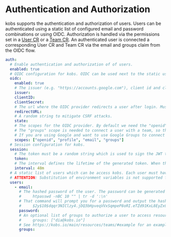 # Authentication and Authorization

kobs supports the authentication and authorization of users. Users can be authenticated using a static list of configured email and password combinations or using OIDC. Authorization is handled via the permissions set in a [User CR](../../resources/users.md) or a [Team CR](../../resources/teams.md). An authenticated user is connected a corresponding User CR and Team CR via the email and groups claim from the OIDC flow.

```yaml
auth:
  # Enable authentication and authorization of of users.
  enabled: true
  # OIDC configuration for kobs. OIDC can be used next to the static user list to authenticate and authorize users. The OIDC provider must be enabled explizit. If the configuration is wrong kobs will crash during the startup process.
  oidc:
    enabled: true
    # The issuer (e.g. "https://accounts.google.com"), client id and client secret for your OIDC provider.
    issuer:
    clientID:
    clientSecret:
    # The url where the OIDC provider redirects a user after login. Must be the URL where your kobs instance is running at.
    redirectURL:
    # A random string to mitigate CSRF attacks.
    state:
    # The scopes for the OIDC provider. By default we need the "openid", "profile", "email", "groups" scope. If your OIDC provider (e.g. Google) does not support the "groups" scope you can also omit it.
    # The "groups" scope is needed to connect a user with a team, so that you can set the permissions of users in a team and not for each single user.
    # If you are using Google and want to use Google Groups to connect your users with teams, you can use a tool like Dex (https://dexidp.io) to get the groups of a user.
    scopes: ["openid", "profile", "email", "groups"]
  # Session configuration for kobs.
  session:
    # The token must be a random string which is used to sign the JWT token, which is generated when a user is authenticated.
    token:
    # The interval defines the lifetime of the generated token. When the token is expired the user must authenticate again.
    interval: 48m
  # A static list of users which can be access kobs. Each user must have a email address and password.
  # ATTENTION: Substitution of environment variables is not supported for the user configuration. Instead you can directly use the hashed password within the configuration.
  users:
    - email:
      # The hashed password of the user. The password can be generated using htpasswd (https://httpd.apache.org/docs/2.4/programs/htpasswd.html).
      #     htpasswd -nBC 10 "" | tr -d ':\n'
      # That command will prompt you for a password and output the hashed password, which will look something like:
      #     $2y$10$dqqr3NIClzy4.jDQ3bHpveqVVxSqmpeP8oRI.eTZd91KxL8EyZx0e
      password:
      # An optional list of groups to authorize a user to access resources based on the permissions of the corresponding Team CRs.
      #     groups: ["dia@kobs.io"]
      # See https://kobs.io/main/resources/teams/#example for an example Team CR.
      groups:
```
